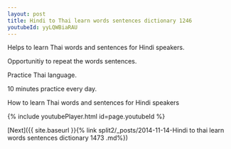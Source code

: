 ```yaml
---
layout: post
title: Hindi to Thai learn words sentences dictionary 1246 
youtubeId: yyLQWBiaRAU
---
```

 
 
Helps to learn Thai words and sentences for Hindi speakers.

Opportunitiy to repeat the words sentences. 

Practice Thai language. 
 
10 minutes practice every day. 
 
How to learn Thai words and sentences for Hindi speakers 
 
{% include youtubePlayer.html id=page.youtubeId %}
 
 
[Next]({{ site.baseurl }}{% link  split2/_posts/2014-11-14-Hindi to thai learn words sentences dictionary 1473 .md%})
 
